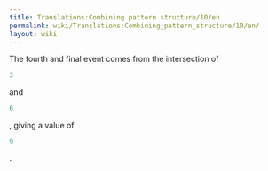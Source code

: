 ```yaml
---
title: Translations:Combining pattern structure/10/en
permalink: wiki/Translations:Combining_pattern_structure/10/en/
layout: wiki
---
```


The fourth and final event comes from the intersection of

``` Haskell
3
```

and

``` Haskell
6
```

, giving a value of

``` Haskell
9
```

.
